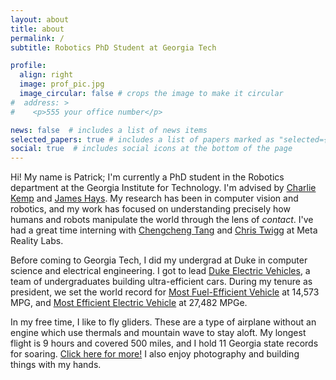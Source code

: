 ```yaml
---
layout: about
title: about
permalink: /
subtitle: Robotics PhD Student at Georgia Tech

profile:
  align: right
  image: prof_pic.jpg
  image_circular: false # crops the image to make it circular
#  address: >
#    <p>555 your office number</p>

news: false  # includes a list of news items
selected_papers: true # includes a list of papers marked as "selected={true}"
social: true  # includes social icons at the bottom of the page
---
```



Hi! My name is Patrick; I'm currently a PhD student in the Robotics department at the Georgia Institute for Technology. I'm advised by [Charlie Kemp](https://charliekemp.com/) and [James Hays](https://faculty.cc.gatech.edu/~hays/). My research has been in computer vision and robotics, and my work has focused on understanding precisely how humans and robots manipulate the world through the lens of *contact*. I've had a great time interning with [Chengcheng Tang](https://scholar.google.com/citations?user=WbG27wQAAAAJ&hl=en) and [Chris Twigg](https://scholar.google.com/citations?user=aN-lQ0sAAAAJ&hl=en) at Meta Reality Labs.

Before coming to Georgia Tech, I did my undergrad at Duke in computer science and electrical engineering. I got to lead [Duke Electric Vehicles](http://www.duke-ev.org/), a team of undergraduates building ultra-efficient cars. During my tenure as president, we set the world record for [Most Fuel-Efficient Vehicle](https://pratt.duke.edu/about/news/duke-students-break-guinness-world-record-fuel-efficiency) at 14,573 MPG, and [Most Efficient Electric Vehicle](https://pratt.duke.edu/about/news/duke-student-team-wins-second-guinness-world-record-vehicle-efficiency) at 27,482 MPGe.

In my free time, I like to fly gliders. These are a type of airplane without an engine which use thermals and mountain wave to stay aloft. My longest flight is 9 hours and covered 500 miles, and I hold 11 Georgia state records for soaring. [Click here for more!](planes) I also enjoy photography and building things with my hands.
